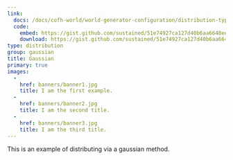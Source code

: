 ```yaml
---
link:
  docs: /docs/cofh-world/world-generator-configuration/distribution-types/gaussian/
  code:
    embed: https://gist.github.com/sustained/51e74927ca127d40b6aa6648eeb44a4b.js
    download: https://gist.github.com/sustained/51e74927ca127d40b6aa6648eeb44a4b/archive/d9ceaa413c6569590db1a0f8749a81f5f1405682.zip
type: distribution
group: gaussian
title: Gaussian
primary: true
images:
  -
    href: banners/banner1.jpg
    title: I am the first example.
  -
    href: banners/banner2.jpg
    title: I am the second title.
  -
    href: banners/banner3.jpg
    title: I am the third title.
---
```


This is an example of distributing via a gaussian method.
